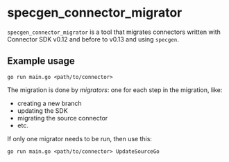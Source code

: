 # specgen_connector_migrator

`specgen_connector_migrator` is a tool that migrates connectors written with
Connector SDK v0.12 and before to v0.13 and using `specgen`.

## Example usage

```shell
go run main.go <path/to/connector>
```

The migration is done by _migrators_: one for each step in the migration, like:

- creating a new branch
- updating the SDK
- migrating the source connector
- etc.

If only one migrator needs to be run, then use this:

```shell
go run main.go <path/to/connector> UpdateSourceGo
```
